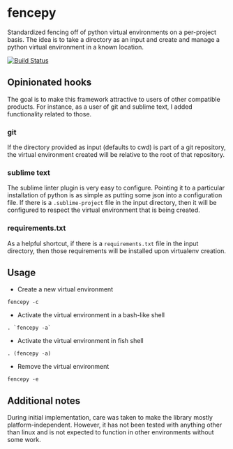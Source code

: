 # fencepy

Standardized fencing off of python virtual environments on a per-project basis.  The idea is to take a directory as an input and create and manage a python virtual environment in a known location.

[![Build Status](https://travis-ci.org/ajk8/fencepy.png?branch=master)](https://travis-ci.org/ajk8/fencepy)

## Opinionated hooks

The goal is to make this framework attractive to users of other compatible products.  For instance, as a user of git and sublime text, I added functionality related to those.

### git

If the directory provided as input (defaults to cwd) is part of a git repository, the virtual environment created will be relative to the root of that repository.

### sublime text

The sublime linter plugin is very easy to configure.  Pointing it to a particular installation of python is as simple as putting some json into a configuration file.  If there is a `.sublime-project` file in the input directory, then it will be configured to respect the virtual environment that is being created.

### requirements.txt

As a helpful shortcut, if there is a `requirements.txt` file in the input directory, then those requirements will be installed upon virtualenv creation.

## Usage

* Create a new virtual environment

```fencepy -c```

* Activate the virtual environment in a bash-like shell

```. `fencepy -a` ```

* Activate the virtual environment in fish shell

```. (fencepy -a)```

* Remove the virtual environment

```fencepy -e```

## Additional notes

During initial implementation, care was taken to make the library mostly platform-independent.  However, it has not been tested with anything other than linux and is not expected to function in other environments without some work.
